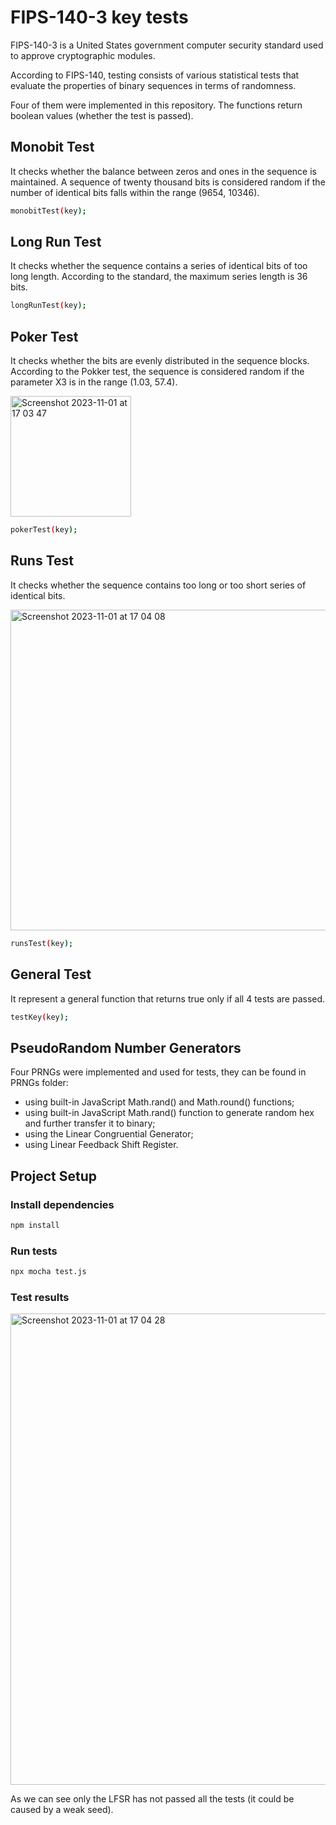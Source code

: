 # FIPS-140-3 key tests

FIPS-140-3 is a United States government computer security standard 
used to approve cryptographic modules.

According to FIPS-140, testing consists of various statistical tests 
that evaluate the properties of binary sequences in terms of randomness.

Four of them were implemented in this repository. The functions return 
boolean values (whether the test is passed).
## Monobit Test
It checks whether the balance between zeros and ones in the sequence is maintained.
A sequence of twenty thousand bits is considered random if the number of 
identical bits falls within the range (9654, 10346).

```sh
monobitTest(key);
```

## Long Run Test

It checks whether the sequence contains a series of identical bits of too long length.
According to the standard, the maximum series length is 36 bits.

```sh
longRunTest(key);
```
## Poker Test
It checks whether the bits are evenly distributed in the sequence blocks.
According to the Pokker test, the sequence is considered random 
if the parameter X3 is in the range (1.03, 57.4).

<img width="193" alt="Screenshot 2023-11-01 at 17 03 47" src="https://github.com/mllwchrry/key-test-fips-140/assets/72436706/21f00fb2-7b11-4915-8ea7-36c404995449">


```sh
pokerTest(key);
```

## Runs Test
It checks whether the sequence contains too long or too short series of identical bits.

<img width="513" alt="Screenshot 2023-11-01 at 17 04 08" src="https://github.com/mllwchrry/key-test-fips-140/assets/72436706/6628602a-2588-46ab-b07e-a69b2911b374">

```sh
runsTest(key);
```

## General Test
It represent a general function that returns true only if all 4 tests are passed.
```sh
testKey(key);
```

## PseudoRandom Number Generators
Four PRNGs were implemented and used for tests, they can be found in PRNGs folder:

- using built-in JavaScript Math.rand() and Math.round() functions;
- using built-in JavaScript Math.rand() function to generate random hex and further transfer it to binary;
- using the Linear Congruential Generator;
- using Linear Feedback Shift Register.

## Project Setup

### Install dependencies
```sh
npm install
```

### Run tests


```sh
npx mocha test.js
```

### Test results

<img width="754" alt="Screenshot 2023-11-01 at 17 04 28" src="https://github.com/mllwchrry/key-test-fips-140/assets/72436706/77046208-2a22-460a-8afe-31966f93a91c">

As we can see only the LFSR has not passed all the tests (it could be caused by a weak seed).
